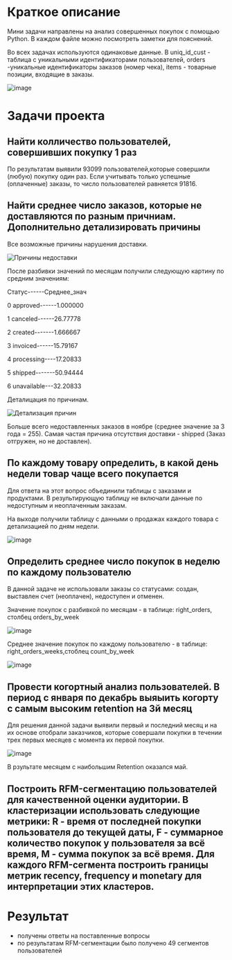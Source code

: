 # Краткое описание
Мини задачи направлены на анализ совершенных покупок с помощью Python. В каждом файле можно посмотреть заметки для пояснений.

Во всех задачах используются одинаковые данные. В uniq_id_cust - таблица с уникальными идентификаторами пользователей, orders -уникальные идентификаторы заказов (номер чека), items - товарные позиции, входящие в заказы.

![image](https://user-images.githubusercontent.com/100629361/205740628-b6d5a735-3bff-4e70-8241-951f62956fd9.png)

# Задачи проекта

## Найти колличество пользователей, совершивших покупку 1 раз

По результатам выявили 93099 пользователей,которые совершили (любую) покупку один раз. Если учитывать только успешные (оплаченные) заказы, то число пользователей равняется 91816.

## Найти среднее число заказов, которые не доставляются по разным причниам. Дополнительно детализировать причины

Все возможные причины нарушения доставки.

![Причины недоставки](https://user-images.githubusercontent.com/100629361/205737139-5ab0b25b-1022-48f8-816b-6068bcc1fe7a.PNG)

После разбивки значений по месяцам получили следующую картину по средним значениям:

Статус------Среднее_знач

0	approved------1.000000

1	canceled------26.77778

2	created-------1.666667

3	invoiced------15.79167

4	processing----17.20833

5	shipped-------50.94444

6	unavailable---32.20833

Деталицация по причинам.

![Детализация причин](https://user-images.githubusercontent.com/100629361/205738048-642bd5ed-606f-45c8-8e0c-5e61af888d8f.PNG)

Больше всего недоставленных заказов в ноябре (среднее значение за 3 года = 255).
Самая частая причина отсутствия доставки - shipped (Заказ отгружен, но не доставлен).

## По каждому товару определить, в какой день недели товар чаще всего покупается

Для ответа на этот вопрос объединили таблицы с заказами и продуктами. В результирующую таблицу не включали данные по недоступным и неоплаченным заказам.

На выходе получили таблицу с данными о продажах каждого товара с детализацией по дням недели.

![image](https://user-images.githubusercontent.com/100629361/205740378-a457c175-258a-4c86-95e4-f775b5ed06e0.png)

## Определить среднее число покупок в неделю по каждому пользователю

В данной задаче не использовали заказы со статусами: создан, выставлен счет (неоплачен), недоступен и отменен.

Значение покупок с разбивкой по месяцам - в таблице: right_orders, столбец orders_by_week

![image](https://user-images.githubusercontent.com/100629361/205741349-75509a1f-f8de-4187-ac1c-4b47f771c129.png)

Среднее значение покупок по каждому пользователю - в таблице: right_orders_weeks,стоблец count_by_week

![image](https://user-images.githubusercontent.com/100629361/205741405-614d3cd5-fa9e-40e4-9c06-4363241583b7.png)


## Провести когортный анализ пользователей. В период с января по декабрь выяыить когорту с самым высоким retention на 3й месяц

Для решения данной задачи выявили первый и последний месяц и на их основе отобрали заказчиков, которые совершали покупки в течении трех первых месяцев с момента их первой покупки.

![image](https://user-images.githubusercontent.com/100629361/205742112-f29e2a66-a221-45b5-aa7a-4152283c8013.png)

В рзультате месяцем с наибольшим Retention оказался май.

## Построить RFM-сегментацию пользователей для качественной оценки аудитории. В кластеризации использовать следующие метрики: R - время от последней покупки пользователя до текущей даты, F - суммарное количество покупок у пользователя за всё время, M - сумма покупок за всё время. Для каждого RFM-сегмента построить границы метрик recency, frequency и monetary для интерпретации этих кластеров.




# Результат

- получены ответы на поставленные вопросы
- по результатам RFM-сегментации было получено 49 сегментов пользователей

